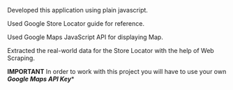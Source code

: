 Developed this application using plain javascript.

Used Google Store Locator guide for reference.

Used Google Maps JavaScript API for displaying Map.

Extracted the real-world data for the Store Locator with the help of Web Scraping. 

****IMPORTANT**** In order to work with this project you will have to use your own ***Google Maps API Key****


